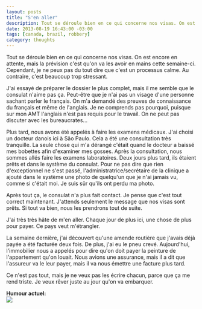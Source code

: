 ```yaml
---
layout: posts
title: "S'en aller"
description: Tout se déroule bien en ce qui concerne nos visas. On est encore en attente, mais la prévision c'est qu'on va les avoir en mains cette semaine-ci...
date: 2013-08-19 16:43:00 -03:00
tags: [canada, brazil, robbery]
category: thoughts
---
```


Tout se déroule bien en ce qui concerne nos visas. On est encore en attente, mais la prévision c'est qu'on va les avoir en mains cette semaine-ci. Cependant, je ne peux pas du tout dire que c'est un processus calme. Au contraire, c'est beaucoup trop stressant.

J'ai essayé de préparer le dossier le plus complet, mais il me semble que le consulat n'aime pas ça. Peut-être que je n'ai pas un visage d'une personne sachant parler le français. On m'a demandé des preuves de connaissance du français et même de l'anglais. Je ne comprends pas pourquoi, puisque sur mon AMT l'anglais n'est pas requis pour le travail. On ne peut pas discuter avec les bureaucrates...

Plus tard, nous avons été appelés à faire les examens médicaux. J'ai choisi un docteur danois ici à São Paulo. Cela a été une consultation très tranquille. La seule chose qui m'a dérangé c'était quand le docteur a baissé mes bobettes afin d'examiner mes gosses. Après la consultation, nous sommes allés faire les examens laboratoires. Deux jours plus tard, ils étaient prêts et dans le système du consulat. Pour ne pas dire que rien d'exceptionnel ne s'est passé, l'administratrice/secrétaire de la clinique a ajouté dans le système une photo de quelqu'un que je n'ai jamais vu, comme si c'était moi. Je suis sûr qu'ils ont perdu ma photo.

Après tout ça, le consulat n'a plus fait contact. Je pense que c'est tout correct maintenant. J'attends seulement le message que nos visas sont prêts. Si tout va bien, nous les prendrons tout de suite.

J'ai très très hâte de m'en aller. Chaque jour de plus ici, une chose de plus pour payer. Ce pays veut m'étrangler.

La semaine dernière, j'ai découvert qu'une amende routière que j'avais déjà payée a été facturée deux fois. De plus, j'ai eu le pneu crevé. Aujourd'hui, l'immobilier nous a appelés pour dire qu'on doit payer la peinture de l'appartement qu'on louait. Nous avions une assurance, mais il a dit que l'assureur va le leur payer, mais il va nous émettre une facture plus tard.

Ce n'est pas tout, mais je ne veux pas les écrire chacun, parce que ça me rend triste. Je veux rêver juste au jour qu'on va embarquer.

**Humour actuel:**<br/>
<img src="http://img.photobucket.com/albums/v445/iftk2/glitter/batendo_a_cabeca.gif">
